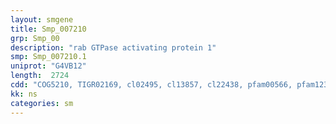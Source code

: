 ```yaml
---
layout: smgene
title: Smp_007210
grp: Smp_00
description: "rab GTPase activating protein 1"
smp: Smp_007210.1
uniprot: "G4VB12"
length:  2724
cdd: "COG5210, TIGR02169, cl02495, cl13857, cl22438, pfam00566, pfam12325, pfam12473, smart00164"
kk: ns
categories: sm
---
```

